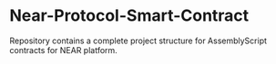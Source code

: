 # Near-Protocol-Smart-Contract
Repository contains a complete project structure for AssemblyScript contracts for NEAR platform.
